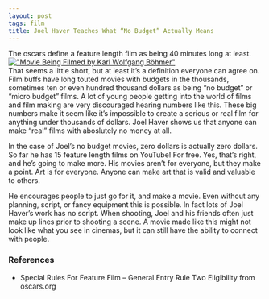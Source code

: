 ```yaml
---
layout: post
tags: film
title: Joel Haver Teaches What “No Budget” Actually Means
---
```

The oscars define a feature length film as being 40 minutes long at least.  
[!["Movie Being Filmed by Karl Wolfgang Böhmer"](https://upload.wikimedia.org/wikipedia/commons/thumb/9/96/Movie_Being_Filmed_MET_DP803698.jpg/640px-Movie_Being_Filmed_MET_DP803698.jpg "Movie Being Filmed by Karl Wolfgang Böhmer")](https://commons.wikimedia.org/wiki/File:Movie_Being_Filmed_MET_DP803698.jpg)  
That seems a little short, but at least it’s a definition everyone can agree on. Film buffs have long touted movies with budgets in the thousands, sometimes ten or even hundred thousand dollars as being “no budget” or “micro budget” films. A lot of young people getting into the world of films and film making are very discouraged hearing numbers like this. These big numbers make it seem like it’s impossible to create a serious or real film for anything under thousands of dollars. Joel Haver shows us that anyone can make “real” films with aboslutely no money at all.

In the case of Joel’s no budget movies, zero dollars is actually zero dollars. So far he has 15 feature length films on YouTube! For free. Yes, that’s right, and he’s going to make more. His movies aren’t for everyone, but they make a point. Art is for everyone. Anyone can make art that is valid and valuable to others.

He encourages people to just go for it, and make a movie. Even without any planning, script, or fancy equipment this is possible. In fact lots of Joel Haver’s work has no script. When shooting, Joel and his friends often just make up lines prior to shooting a scene. A movie made like this might not look like what you see in cinemas, but it can still have the ability to connect with people. 

### References
- Special Rules For Feature Film – General Entry Rule Two Eligibility from oscars.org
